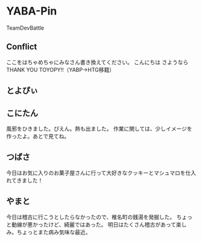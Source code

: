 # YABA-Pin
TeamDevBattle


## Conflict
ここをはちゃめちゃにみなさん書き換えてください。
こんにちは
さようなら
THANK YOU TOYOPY!!（YABP→HTG移籍）


## とよぴぃ

## こにたん
風邪をひきました。ぴえん。熱も出ました。
作業に関しては、少しイメージを作ったよ。あとで見てね。

## つばさ
今日はお気に入りのお菓子屋さんに行って大好きなクッキーとマシュマロを仕入れてきました！
## やまと
今日は稽古に行こうとしたらなかったので、椎名町の銭湯を発掘した。
ちょっと動線が悪かったけど、綺麗ではあった。
明日はたくさん稽古があって楽しみ。ちょっとまた病み気味な最近。
